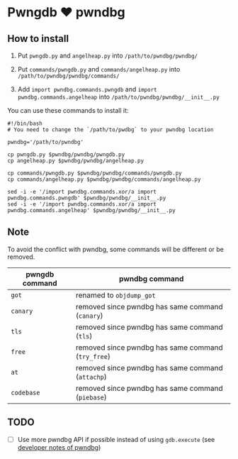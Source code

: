 # Pwngdb ❤️ pwndbg

## How to install

1. Put `pwngdb.py` and `angelheap.py` into `/path/to/pwndbg/pwndbg/`

2. Put `commands/pwngdb.py` and `commands/angelheap.py` into `/path/to/pwndbg/pwndbg/commands/`

3. Add `import pwndbg.commands.pwngdb` and `import pwndbg.commands.angelheap` into `/path/to/pwndbg/pwndbg/__init__.py`

You can use these commands to install it:

```shell
#!/bin/bash
# You need to change the `/path/to/pwdbg` to your pwndbg location

pwndbg='/path/to/pwndbg'

cp pwngdb.py $pwndbg/pwndbg/pwngdb.py
cp angelheap.py $pwndbg/pwndbg/angelheap.py

cp commands/pwngdb.py $pwndbg/pwndbg/commands/pwngdb.py
cp commands/angelheap.py $pwndbg/pwndbg/commands/angelheap.py

sed -i -e '/import pwndbg.commands.xor/a import pwndbg.commands.pwngdb' $pwndbg/pwndbg/__init__.py
sed -i -e '/import pwndbg.commands.xor/a import pwndbg.commands.angelheap' $pwndbg/pwndbg/__init__.py
```

## Note

To avoid the conflict with pwndbg, some commands will be different or be removed.

| pwngdb command | pwndbg command                                     |
| -------------- | -------------------------------------------------- |
| `got`          | renamed to `objdump_got`                           |
| `canary`       | removed since pwndbg has same command (`canary`)   |
| `tls`          | removed since pwndbg has same command (`tls`)      |
| `free`         | removed since pwndbg has same command (`try_free`) |
| `at`           | removed since pwndbg has same command (`attachp`)  |
| `codebase`     | removed since pwndbg has same command (`piebase`)  |

## TODO

- [ ] Use more pwndbg API if possible instead of using `gdb.execute` (see [developer notes of pwndbg](https://github.com/pwndbg/pwndbg/blob/dev/DEVELOPING.md))

